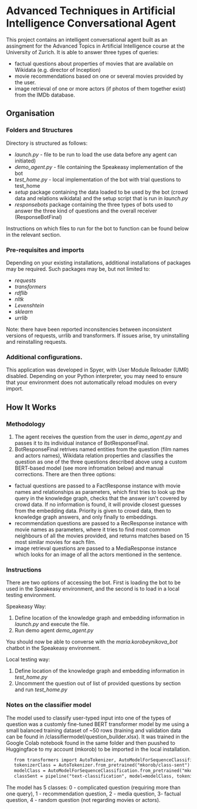 # Advanced Techniques in Artificial Intelligence Conversational Agent


This project contains an intelligent conversational agent built as an assingment for the Advanced Topics in Artificial Intelligence course at the University of Zurich.
It is able to answer three types of queries:
* factual questions about properties of movies that are available on Wikidata (e.g. director of Inception)
* movie recommendations based on one or several movies provided by the user.
* image retrieval of one or more actors (if photos of them together exist) from the IMDb database.

## Organisation

### Folders and Structures

Directory is structured as follows:
* *launch.py* - file to be run to load the use data before any agent can initiated)
* *demo_agent.py* - file containing the Speakeasy implementation of the bot
* *test_home.py* - local implementation of the bot with trial questions to test_home
* *setup* package containing the data loaded to be used by the bot (crowd data and relations wikidata) and the setup script that is run in *launch.py*
* *responsebots* package containing the three types of bots used to answer the three kind of questions and the overall receiver (ResponseBotFinal)

Instructions on which files to run for the bot to function can be found below in the relevant section.

### Pre-requisites and imports
Depending on your existing installations, additional installations of packages may be required. Such packages may be, but not limited to: 
* *requests*
* *transformers*
* *rdflib*
* *nltk*
* *Levenshtein*
* *sklearn*
* *urrlib*

Note: there have been reported inconsitencies between inconsistent versions of requests, urrlib and transformers. If issues arise, try uninstalling and reinstalling requests.

### Additional configurations.
This application was developed in Spyer, with User Module Reloader (UMR) disabled. Depending on your Python interpreter, you may need to ensure that your environment does not automatically reload modules on every import.

## How It Works
### Methodology
1. The agent receives the question from the user in *demo_agent.py* and passes it to its individual instance of BotResponseFinal.
2. BotResponseFinal retrives named entities from the question (film names and actors names), Wikidata relation properties and classifies the question as one of the three questions described above usng a custom BERT-based model (see more infromation below) and manual corrections. There are then three options:
  * factual questions are passed to a FactResponse instance with movie names and relationships as parameters, which first tries to look up the query in the knowledge graph, checks that the answer isn't covered by crowd data. If no information is found, it will provide closest guesses from the embedding data.
  Priority is given to crowd data, then to knowledge graph answers, and only finally to embeddings. 
  * recommendation questions are passed to a RecResponse instance with movie names as parameters, where it tries to find most common neighbours of all the movies provided, and returns matches based on 15 most similar movies for each film.
  * image retrieval questions are passed to a MediaResponse instance which looks for an image of all the actors mentioned in the sentence.
  
### Instructions

There are two options of accessing the bot. First is loading the bot to be used in the Speakeasy environment, and the second is to load in a local testing environment.

Speakeasy Way:
1. Define location of the knowledge graph and embedding information in *launch.py* and execute the file.
2. Run demo agent *demo_agent.py*

You should now be able to converse with the *maria.korobeynikova_bot* chatbot in the Speakeasy environment.

Local testing way:
1. Define location of the knowledge graph and embedding information in *test_home.py*
2. Uncomment the question out of list of provided questions by section and run *test_home.py*

   
 ### Notes on the classifier model
 The model used to classify user-typed input into one of the types of question was a customly fine-tuned BERT transformer model by me using a small balanced training dataset of ~50 rows (training and validation data can be found in /classifiermodel/question_builder.xlsx).
 It was trained in the Google Colab notebook found in the same folder and then puushed to Huggingface to my account (mkorob) to be imported in the local installation.
 ```diff
	from transformers import AutoTokenizer, AutoModelForSequenceClassification, pipeline
	tokenizerClass = AutoTokenizer.from_pretrained("mkorob/class-sent")
	modelClass = AutoModelForSequenceClassification.from_pretrained("mkorob/class-sent")
	classSent = pipeline("text-classification", model=modelClass, tokenizer=tokenizerClass)
 ```
 The model has 5 classes: 0 - complicated question (requiring more than one query), 1 - recommendation question, 2 - media question, 3- factual question, 4 - random question (not regarding movies or actors).


